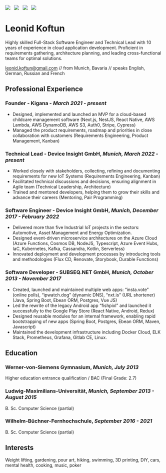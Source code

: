 [![](https://img.shields.io/badge/PDF-Download-1abc9c?style=for-the-badge)](https://github.com/sladkoff/resume/releases/latest/download/leonid_koftun_resume.pdf) &nbsp; [![](https://img.shields.io/badge/leonidkoftun-2867B2?style=for-the-badge&logo=linkedin&logoColor=white)](https://www.linkedin.com/in/leonidkoftun/) &nbsp; [![](https://img.shields.io/badge/sladkovik-1DA1F2?style=for-the-badge&logo=twitter&logoColor=white)](https://twitter.com/sladkovik) &nbsp; [![](https://img.shields.io/badge/sladkoff2-8a3ab9?style=for-the-badge&logo=instagram&logoColor=white)](https://www.instagram.com/sladkoff2/)

# Leonid Koftun

Highly skilled Full-Stack Software Engineer and Technical Lead with 10 years of experience in cloud application development. 
Proficient in requirements gathering, architecture planning, and leading cross-functional teams for optimal solutions.

[leonid.koftun@gmail.com](mailto:leonid.koftun@gmail.com) // from Munich, Bavaria // speaks English, German, Russian and French

## Professional Experience

### Founder - Kigana - _March 2021 - present_

- Designed, implemented and launched an MVP for a cloud-based childcare management software (Next.js, NestJS, React Native, AWS Lambda, AWS DynamoDB, AWS S3, Auth0, Stripe, Cypress)
- Managed the product requirements, roadmap and priorities in close collaboration with customers (Requirements Engineering, Product Management, Kanban)

### Technical Lead - Device Insight GmbH, _Munich, March 2022 - present_

- Worked closely with stakeholders, collecting, refining and documenting requirements for new IoT Systems (Requirements Engineering, Kanban)
- Facilitated technical discussions and decisions, ensuring alignment in Agile team (Technical Leadership, Architecture)
- Trained and mentored developers, helping them to grow their skills and advance their careers (Mentoring, Pair Programming)

### Software Engineer - Device Insight GmbH, _Munich, December 2017 - February 2022_

- Delivered more than five Industrial IoT projects in the sectors: Automotive, Asset Management and Energy Optimization.
- Designed event-driven microservice architectures on the Azure Cloud (Azure Functions, Cosmos DB, NodeJS, Typescript, Azure Event Hubs, IaC, Kubernetes, Kafka, Cassandra, Kotlin, Serverless)
- Innovated deployment and development processes by introducing tools and methodologies (Flux CD, Renovate, Storybook, Durable Functions)

### Software Developer - SUBSEQ.NET GmbH, _Munich, October 2013 - November 2017_

- Created, launched and maintained multiple web apps: “insta.vote” (online polls), “ipwatch.dog” (dynamic DNS), “nxt.is” (URL shortener) (Java, Spring Boot, Ebean ORM, Postgres, Vue JS)
- Led the rewrite of the legacy Android app “fishpixl” and launched it successfully to the Google Play Store (React Native, Android, Redux)
- Designed reusable modules for an internal framework, enabling rapid bootstrapping of new apps (Spring Boot, Postgres, Ebean ORM, Maven, Javascript)
- Maintained the development infrastructure including Docker Cloud, ELK Stack, Prometheus, Grafana, Gitlab CE, Linux. 

## Education 

### Werner-von-Siemens Gymnasium, _Munich, July 2013_

Higher education entrance qualification / BAC (Final Grade: 2.7)

### Ludwig-Maximilians-Universität, _Munich, September 2013 - August 2015_

B. Sc. Computer Science (partial)

### Wilhelm-Büchner-Fernhochschule, _September 2016 - 2021_

B. Sc. Computer Science (partial)

## Interests

Weight lifting, gardening, pour art, hiking, swimming, 3D printing, DIY, cars, mental health, cooking, music, poker

